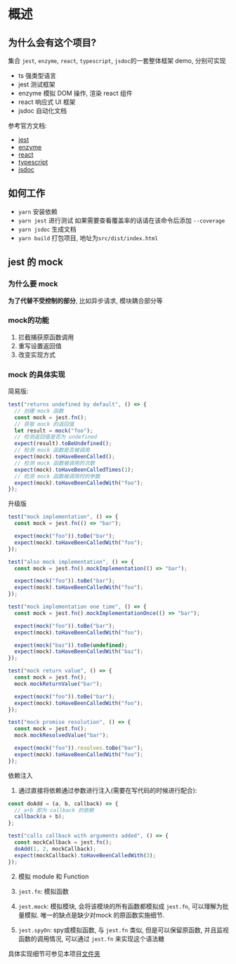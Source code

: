 # 概述
## 为什么会有这个项目?

集合 `jest`, `enzyme`,  `react`, `typescript`, `jsdoc`的一套整体框架 demo, 分别可实现

- ts 强类型语言
- jest 测试框架
- enzyme 模拟 DOM 操作, 渲染 react 组件
- react 响应式 UI 框架
- jsdoc 自动化文档

参考官方文档:

- [jest](https://jestjs.io/)
- [enzyme](https://airbnb.io/enzyme/)
- [react](https://reactjs.org/)
- [typescript](https://www.typescriptlang.org/)
- [jsdoc](https://jsdoc.app/)

## 如何工作

- `yarn` 安装依赖
- `yarn jest` 进行测试 如果需要查看覆盖率的话请在该命令后添加 `--coverage`
- `yarn jsdoc` 生成文档
- `yarn build` 打包项目, 地址为`src/dist/index.html`

## jest 的 mock

### 为什么要 mock

**为了代替不受控制的部分**, 比如异步请求, 模块耦合部分等

### mock的功能

1. 拦截捕获原函数调用
2. 重写设置返回值
3. 改变实现方式

### mock 的具体实现

简易版:

```js
test("returns undefined by default", () => {
  // 创建 mock 函数
  const mock = jest.fn();
  // 获取 mock 的返回值
  let result = mock("foo");
  // 检测返回值是否为 undefined
  expect(result).toBeUndefined();
  // 检测 mock 函数是否被调用
  expect(mock).toHaveBeenCalled();
  // 检测 mock 函数被调用的次数
  expect(mock).toHaveBeenCalledTimes(1);
  // 检测 mock 函数被调用时的参数
  expect(mock).toHaveBeenCalledWith("foo");
});
```

升级版

```js
test("mock implementation", () => {
  const mock = jest.fn(() => "bar");

  expect(mock("foo")).toBe("bar");
  expect(mock).toHaveBeenCalledWith("foo");
});

test("also mock implementation", () => {
  const mock = jest.fn().mockImplementation(() => "bar");

  expect(mock("foo")).toBe("bar");
  expect(mock).toHaveBeenCalledWith("foo");
});

test("mock implementation one time", () => {
  const mock = jest.fn().mockImplementationOnce(() => "bar");

  expect(mock("foo")).toBe("bar");
  expect(mock).toHaveBeenCalledWith("foo");

  expect(mock("baz")).toBe(undefined);
  expect(mock).toHaveBeenCalledWith("baz");
});

test("mock return value", () => {
  const mock = jest.fn();
  mock.mockReturnValue("bar");

  expect(mock("foo")).toBe("bar");
  expect(mock).toHaveBeenCalledWith("foo");
});

test("mock promise resolution", () => {
  const mock = jest.fn();
  mock.mockResolvedValue("bar");

  expect(mock("foo")).resolves.toBe("bar");
  expect(mock).toHaveBeenCalledWith("foo");
});
```

依赖注入

1. 通过直接将依赖通过参数进行注入(需要在写代码的时候进行配合):

```js
const doAdd = (a, b, callback) => {
  // a+b 即为 callback 的依赖
  callback(a + b);
};

test("calls callback with arguments added", () => {
  const mockCallback = jest.fn();
  doAdd(1, 2, mockCallback);
  expect(mockCallback).toHaveBeenCalledWith(3);
});
```

2. 模拟 module 和 Function

  1. `jest.fn`: 模拟函数
  2. `jest.mock`: 模拟模块, 会将该模块的所有函数都模拟成 `jest.fn`, 可以理解为批量模拟. 唯一的缺点是缺少对mock 的原函数实施细节.
  3. `jest.spyOn`: spy或模拟函数, 与 `jest.fn` 类似, 但是可以保留原函数, 并且监视函数的调用情况, 可以通过 `jest.fn` 来实现这个语法糖

具体实现细节可参见本项目[文件夹]('./src/mock')